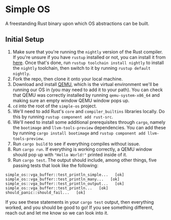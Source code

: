 # Simple OS 

A freestanding Rust binary upon which OS abstractions can be built.

## Initial Setup

1. Make sure that you're running the `nightly` version of the Rust compiler. If
you're unsure if you have `rustup` installed or not, you can install it from 
[here][rustup-download]. Once that's done, run `rustup toolchain install nightly`
to install the `nightly` toolchain, then switch to it by running `rustup default
nightly`.
2. Fork the repo, then clone it onto your local machine.
3. Download and install [QEMU][qemu-download], which is the virtual environment 
we'll be running our OS in (you may need to add it to your path). You can check 
that QEMU was correctly installed by running `qemu-system-x86_64` and making sure
an empty window QEMU window pops up.
4. `cd` into the root of the `simple-os` project.
5. We'll need to add Rust's `core` and `compiler_builtins` libraries locally. Do
this by running `rustup component add rust-src`. 
6. We'll need to install some additional prerequisites through `cargo`, namely the
`bootimage` and `llvm-tools-preview` dependencies. You can add these by running 
`cargo install bootimage` and `rustup component add llvm-tools-preview`. 
7. Run `cargo build` to see if everything compiles without issue.
8. Run `cargo run`. If everything is working correctly, a QEMU window should pop
up with `"Hello World!"` printed inside of it.
9. Run `cargo test`. The output should include, among other things, five passing
tests that look like the following:

```
simple_os::vga_buffer::test_println_simple...   [ok]
simple_os::vga_buffer::test_println_many...   [ok]
simple_os::vga_buffer::test_println_output...   [ok]
simple_os::vga_buffer::test_println...   [ok]
should_panic::should_fail...   [ok]
```

If you see these statements in your `cargo test` output, then everything worked, 
and you should be good to go! If you see something different, reach out and let me know
so we can look into it.

[qemu-download]: https://www.qemu.org/download/#windows
[rustup-download]: https://rustup.rs
